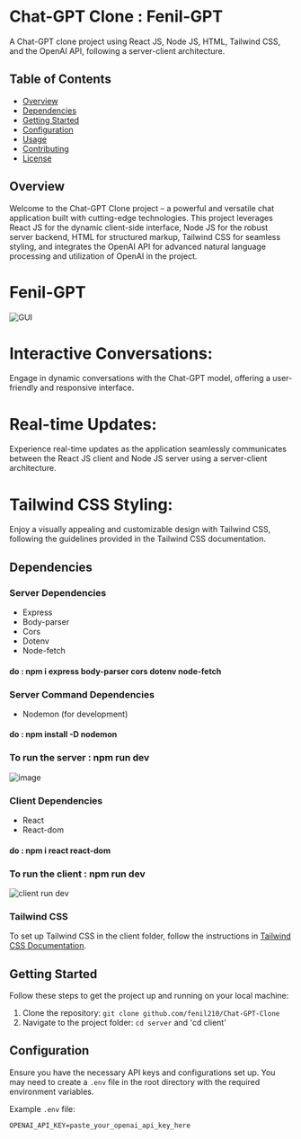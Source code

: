 # Chat-GPT Clone : Fenil-GPT

A Chat-GPT clone project using React JS, Node JS, HTML, Tailwind CSS, and the OpenAI API, following a server-client architecture.

## Table of Contents
- [Overview](#overview)
- [Dependencies](#dependencies)
- [Getting Started](#getting-started)
- [Configuration](#configuration)
- [Usage](#usage)
- [Contributing](#contributing)
- [License](#license)

## Overview

Welcome to the Chat-GPT Clone project – a powerful and versatile chat application built with cutting-edge technologies. This project leverages React JS for the dynamic client-side interface, Node JS for the robust server backend, HTML for structured markup, Tailwind CSS for seamless styling, and integrates the OpenAI API for advanced natural language processing and utilization of OpenAI in the project.

# Fenil-GPT
![GUI](https://github.com/fenil210/Chat-GPT-Clone/assets/121050723/67a49e96-a914-4195-bb81-f6cb47799599)



# Interactive Conversations: 
Engage in dynamic conversations with the Chat-GPT model, offering a user-friendly and responsive interface.
# Real-time Updates: 
Experience real-time updates as the application seamlessly communicates between the React JS client and Node JS server using a server-client architecture.
# Tailwind CSS Styling: 
Enjoy a visually appealing and customizable design with Tailwind CSS, following the guidelines provided in the Tailwind CSS documentation.

## Dependencies

### Server Dependencies
- Express
- Body-parser
- Cors
- Dotenv
- Node-fetch
#### do : npm i express body-parser cors dotenv node-fetch

### Server Command Dependencies
- Nodemon (for development)
#### do : npm install -D nodemon

### To run the server : npm run dev
![image](https://github.com/fenil210/Chat-GPT-Clone/assets/121050723/800e886d-0148-43a7-8486-8296e0144133)



### Client Dependencies
- React
- React-dom
#### do : npm i react react-dom

### To run the client : npm run dev
![client run dev](https://github.com/fenil210/Chat-GPT-Clone/assets/121050723/54ab2bf5-7811-453e-905e-59a5d61fee90)



### Tailwind CSS
To set up Tailwind CSS in the client folder, follow the instructions in [Tailwind CSS Documentation](https://tailwindcss.com/docs/guides/vite).

## Getting Started

Follow these steps to get the project up and running on your local machine:

1. Clone the repository: `git clone github.com/fenil210/Chat-GPT-Clone`
2. Navigate to the project folder: `cd server` and 'cd client'

## Configuration

Ensure you have the necessary API keys and configurations set up. You may need to create a `.env` file in the root directory with the required environment variables.

Example `.env` file:
```env
OPENAI_API_KEY=paste_your_openai_api_key_here

